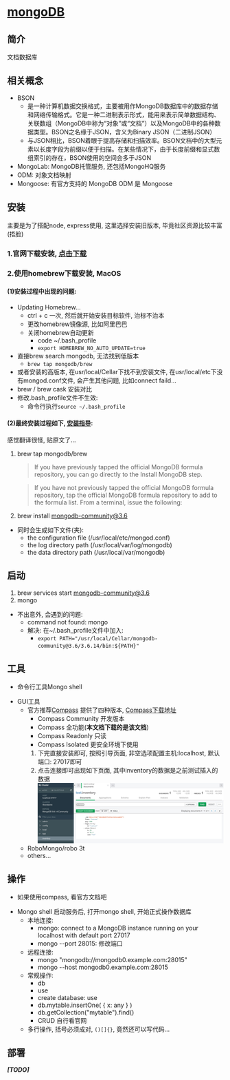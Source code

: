 # [mongoDB](https://docs.mongodb.com/guides/)
## 简介
文档数据库

## 相关概念
  - BSON
    * 是一种计算机数据交换格式，主要被用作MongoDB数据库中的数据存储和网络传输格式。它是一种二进制表示形式，能用来表示简单数据结构、关联数组（MongoDB中称为“对象”或“文档”）以及MongoDB中的各种数据类型。BSON之名缘于JSON，含义为Binary JSON（二进制JSON）
    * 与JSON相比，BSON着眼于提高存储和扫描效率。BSON文档中的大型元素以长度字段为前缀以便于扫描。在某些情况下，由于长度前缀和显式数组索引的存在，BSON使用的空间会多于JSON
  - MongoLab: MongoDB托管服务, 还包括MongoHQ服务
  - ODM: 对象文档映射
  - Mongoose: 有官方支持的 MongoDB ODM 是 Mongoose

## 安装
主要是为了搭配node, express使用, 这里选择安装旧版本, 毕竟社区资源比较丰富(捂脸)

### 1.官网下载安装, [点击下载][download]

### 2.使用homebrew下载安装, MacOS
#### (1)安装过程中出现的问题:
+ Updating Homebrew...
  - ctrl + c 一次, 然后就开始安装目标软件, 治标不治本
  - 更改homebrew镜像源, 比如阿里巴巴
  - 关闭homebrew自动更新
    - code ~/.bash_profile
    - ```export HOMEBREW_NO_AUTO_UPDATE=true```
+ 直接brew search mongodb, 无法找到低版本
  - ```brew tap mongodb/brew```
+ 或者安装的高版本, 在usr/local/Cellar下找不到安装文件, 在usr/local/etc下没有mongod.conf文件, 会产生其他问题, 比如connect faild...
+ brew / brew cask 安装对比
+ 修改.bash_profile文件不生效:
  - 命令行执行```source ~/.bash_profile```

#### (2)最终安装过程如下, [安装指导](https://docs.mongodb.com/v3.6/tutorial/install-mongodb-on-os-x/):
感觉翻译很怪, 贴原文了...
1. brew tap mongodb/brew
    > If you have previously tapped the official MongoDB formula repository, you can go directly to the Install MongoDB step.

    > If you have not previously tapped the official MongoDB formula repository, tap the official MongoDB formula repository to add to the formula list. From a terminal, issue the following:
2. brew install mongodb-community@3.6
+ 同时会生成如下文件(夹):
  - the configuration file (/usr/local/etc/mongod.conf)
  - the log directory path (/usr/local/var/log/mongodb)
  - the data directory path (/usr/local/var/mongodb)

## 启动
1. brew services start mongodb-community@3.6
2. mongo
* 不出意外, 会遇到的问题:
  - command not found: mongo
  - 解决: 在~/.bash_profile文件中加入:
    - ```export PATH="/usr/local/Cellar/mongodb-community@3.6/3.6.14/bin:${PATH}"```

## 工具
- 命令行工具Mongo shell
+ GUI工具
  + 官方推荐[Compass][Compass]
    提供了四种版本, [Compass下载地址][compassdownload]
    - Compass Community 开发版本
    - Compass 全功能(**本文档下载的是该文档**)
    - Compass Readonly 只读
    - Compass Isolated 更安全环境下使用
    1. 下完直接安装即可, 按照引导页面, 非空选项配置主机:localhost, 默认端口: 27017即可
    2. 点击连接即可出现如下页面, 其中inventory的数据是之前测试插入的数据
      ![compassIndexImg][compassIndexImg]
  - RoboMongo/robo 3t
  - others...

## 操作
  - 如果使用compass, 看官方文档吧
  + Mongo shell
    启动服务后, 打开mongo shell, 开始正式操作数据库
    * 本地连接:
      - mongo:
        connect to a MongoDB instance running on your localhost with default port 27017
      - mongo --port 28015:
        修改端口
    * 远程连接:
      - mongo "mongodb://mongodb0.example.com:28015"
      - mongo --host mongodb0.example.com:28015
    * 常规操作:
      - db
      - use <database>
      - create database: use <new databaseName>
      - db.mytable.insertOne( { x: any } )
      - db.getCollection("mytable").find()
      - CRUD 自行看官网
    * 多行操作, 括号必须成对, `()[]{}`, 竟然还可以写代码...



## 部署
  *******[TODO]*******




[Compass]: https://docs.mongodb.com/compass/current/#compass-index 'Compass官网资料'
[download]: https://www.mongodb.com/download-center/community '下载地址'
[compassdownload]: https://www.mongodb.com/download-center/compass?jmp=docs 'Compass下载地址'
[compassIndexImg]: ./mongo-compass.png 'compassGUI首页'
